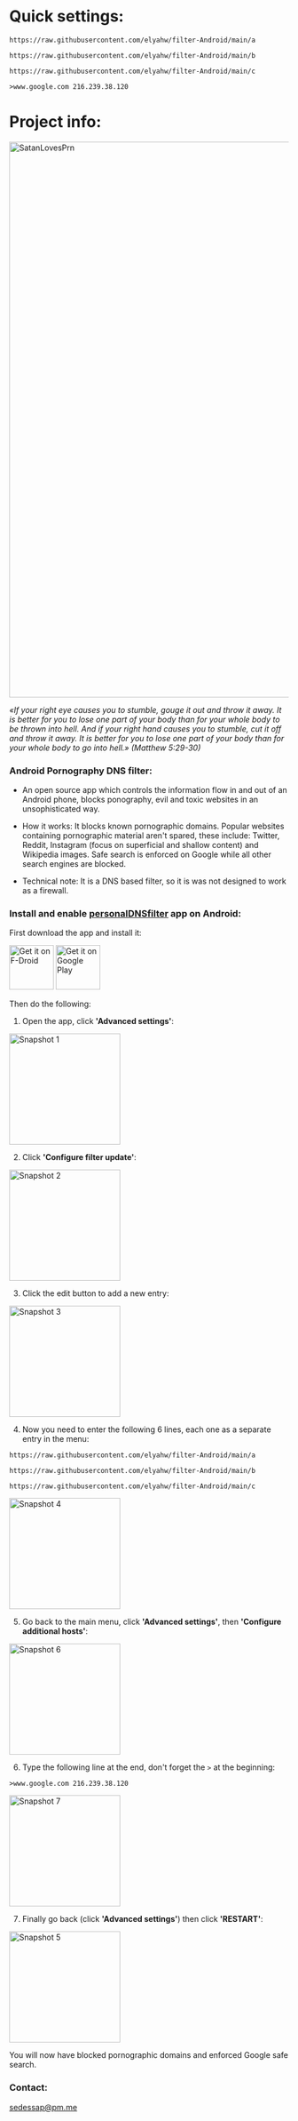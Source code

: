 # Quick settings:
```
https://raw.githubusercontent.com/elyahw/filter-Android/main/a

https://raw.githubusercontent.com/elyahw/filter-Android/main/b

https://raw.githubusercontent.com/elyahw/filter-Android/main/c
```

```
>www.google.com 216.239.38.120
```

# Project info:

<img src="snapshots/SatanLovesPrn.png" alt="SatanLovesPrn" width="1000" />

*«If your right eye causes you to stumble, gouge it out and throw it away. It is better for you to lose one part of your body than for your whole body to be thrown into hell. And if your right hand causes you to stumble, cut it off and throw it away. It is better for you to lose one part of your body than for your whole body to go into hell.» (Matthew 5:29-30)*

### Android Pornography DNS filter:
- An open source app which controls the information flow in and out of an Android phone, blocks ponography, evil and toxic websites in an unsophisticated way.

- How it works: It blocks known pornographic domains. Popular websites containing pornographic material aren't spared, these include: Twitter, Reddit, Instagram (focus on superficial and shallow content) and Wikipedia images. Safe search is enforced on Google while all other search engines are blocked.

- Technical note: It is a DNS based filter, so it is was not designed to work as a firewall.

### Install and enable [personalDNSfilter](https://github.com/IngoZenz/personaldnsfilter) app on Android:
First download the app and install it:

<a href="https://f-droid.org/packages/dnsfilter.android/" target="_blank">
<img src="https://f-droid.org/badge/get-it-on.png" alt="Get it on F-Droid" height="80"/></a>

<a href="https://play.google.com/store/apps/details?id=dnsfilter.android" target="_blank">
<img src="https://play.google.com/intl/en_us/badges/images/generic/en-play-badge.png" alt="Get it on Google Play" height="80"/></a>

Then do the following:

1. Open the app, click **'Advanced settings'**:

<img src="snapshots/001.png" alt="Snapshot 1" width="200" />

2. Click **'Configure filter update'**:

<img src="snapshots/002.png" alt="Snapshot 2" width="200" />

3. Click the edit button to add a new entry:

<img src="snapshots/003.png" alt="Snapshot 3" width="200" />

4. Now you need to enter the following 6 lines, each one as a separate entry in the menu:

```
https://raw.githubusercontent.com/elyahw/filter-Android/main/a

https://raw.githubusercontent.com/elyahw/filter-Android/main/b

https://raw.githubusercontent.com/elyahw/filter-Android/main/c
```

<img src="snapshots/004.png" alt="Snapshot 4" width="200" />

5. Go back to the main menu, click **'Advanced settings'**, then **'Configure additional hosts'**:

<img src="snapshots/006.png" alt="Snapshot 6" width="200" />

6. Type the following line at the end, don't forget the `>` at the beginning:

`>www.google.com 216.239.38.120`

<img src="snapshots/007.png" alt="Snapshot 7" width="200" />

7. Finally go back (click **'Advanced settings'**) then click **'RESTART'**:

<img src="snapshots/005.png" alt="Snapshot 5" width="200" />

You will now have blocked pornographic domains and enforced Google safe search.

### Contact:
[sedessap@pm.me](mailto:sedessap@pm.me)

